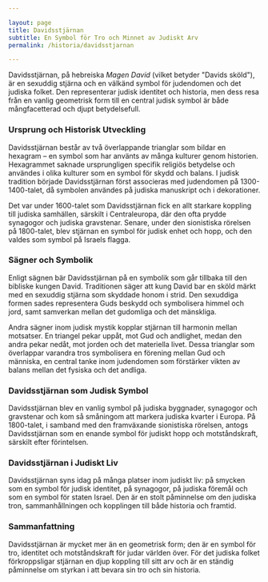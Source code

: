 ```yaml
---

layout: page  
title: Davidsstjärnan  
subtitle: En Symbol för Tro och Minnet av Judiskt Arv  
permalink: /historia/davidsstjarnan  

---
```


Davidsstjärnan, på hebreiska *Magen David* (vilket betyder "Davids sköld"), är en sexuddig stjärna och en välkänd symbol för judendomen och det judiska folket. Den representerar judisk identitet och historia, men dess resa från en vanlig geometrisk form till en central judisk symbol är både mångfacetterad och djupt betydelsefull.

### Ursprung och Historisk Utveckling

Davidsstjärnan består av två överlappande trianglar som bildar en hexagram – en symbol som har använts av många kulturer genom historien. Hexagrammet saknade ursprungligen specifik religiös betydelse och användes i olika kulturer som en symbol för skydd och balans. I judisk tradition började Davidsstjärnan först associeras med judendomen på 1300-1400-talet, då symbolen användes på judiska manuskript och i dekorationer.

Det var under 1600-talet som Davidsstjärnan fick en allt starkare koppling till judiska samhällen, särskilt i Centraleuropa, där den ofta prydde synagogor och judiska gravstenar. Senare, under den sionistiska rörelsen på 1800-talet, blev stjärnan en symbol för judisk enhet och hopp, och den valdes som symbol på Israels flagga.

### Sägner och Symbolik

Enligt sägnen bär Davidsstjärnan på en symbolik som går tillbaka till den bibliske kungen David. Traditionen säger att kung David bar en sköld märkt med en sexuddig stjärna som skyddade honom i strid. Den sexuddiga formen sades representera Guds beskydd och symbolisera himmel och jord, samt samverkan mellan det gudomliga och det mänskliga.

Andra sägner inom judisk mystik kopplar stjärnan till harmonin mellan motsatser. En triangel pekar uppåt, mot Gud och andlighet, medan den andra pekar nedåt, mot jorden och det materiella livet. Dessa trianglar som överlappar varandra tros symbolisera en förening mellan Gud och människa, en central tanke inom judendomen som förstärker vikten av balans mellan det fysiska och det andliga.

### Davidsstjärnan som Judisk Symbol

Davidsstjärnan blev en vanlig symbol på judiska byggnader, synagogor och gravstenar och kom så småningom att markera judiska kvarter i Europa. På 1800-talet, i samband med den framväxande sionistiska rörelsen, antogs Davidsstjärnan som en enande symbol för judiskt hopp och motståndskraft, särskilt efter förintelsen.

### Davidsstjärnan i Judiskt Liv

Davidsstjärnan syns idag på många platser inom judiskt liv: på smycken som en symbol för judisk identitet, på synagogor, på judiska föremål och som en symbol för staten Israel. Den är en stolt påminnelse om den judiska tron, sammanhållningen och kopplingen till både historia och framtid.

### Sammanfattning

Davidsstjärnan är mycket mer än en geometrisk form; den är en symbol för tro, identitet och motståndskraft för judar världen över. För det judiska folket förkroppsligar stjärnan en djup koppling till sitt arv och är en ständig påminnelse om styrkan i att bevara sin tro och sin historia.